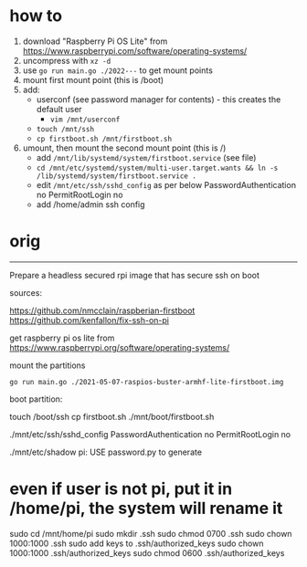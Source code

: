 # how to

1. download "Raspberry Pi OS Lite" from https://www.raspberrypi.com/software/operating-systems/
2. uncompress with `xz -d `
2. use `go run main.go ./2022---` to get mount points
3. mount first mount point (this is /boot)
4. add:
   * userconf (see password manager for contents) - this creates the default user
     *  `vim /mnt/userconf`
   * `touch /mnt/ssh`
   * `cp firstboot.sh /mnt/firstboot.sh`
5. umount, then mount the second mount point (this is /)
   * add `/mnt/lib/systemd/system/firstboot.service` (see file)
   * `cd /mnt/etc/systemd/system/multi-user.target.wants && ln -s /lib/systemd/system/firstboot.service .`
   * edit `/mnt/etc/ssh/sshd_config` as per below
      PasswordAuthentication no
      PermitRootLogin no
   * add /home/admin ssh config

# orig
---
Prepare a headless secured rpi image that has secure ssh on boot

sources:

https://github.com/nmcclain/raspberian-firstboot
https://github.com/kenfallon/fix-ssh-on-pi


get raspberry pi os lite from
https://www.raspberrypi.org/software/operating-systems/

mount the partitions

    go run main.go ./2021-05-07-raspios-buster-armhf-lite-firstboot.img


boot partition:

touch /boot/ssh
cp firstboot.sh ./mnt/boot/firstboot.sh


./mnt/etc/ssh/sshd_config
PasswordAuthentication no
PermitRootLogin no

./mnt/etc/shadow
pi: USE password.py to generate


# even if user is not pi, put it in /home/pi, the system will rename it
sudo cd /mnt/home/pi
sudo mkdir .ssh
sudo chmod 0700 .ssh
sudo chown 1000:1000 .ssh
sudo add keys to .ssh/authorized_keys
sudo chown 1000:1000 .ssh/authorized_keys
sudo chmod 0600 .ssh/authorized_keys
